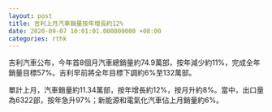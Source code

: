```yaml
---
layout: post
title: 吉利上月汽車銷量按年增長約12%
date: 2020-09-07 10:01:01.000000000 +08:00
categories: rthk
---
```


吉利汽車公布，今年首8個月汽車總銷量約74.9萬部，按年減少約11%，完成全年銷量目標57%。吉利早前將全年目標下調約6%至132萬部。

單計上月，汽車銷量約11.34萬部，按年增長約12%，按月升約8%。當中，出口量為6322部，按年急升97%；新能源和電氣化汽車佔上月銷量約6%。
